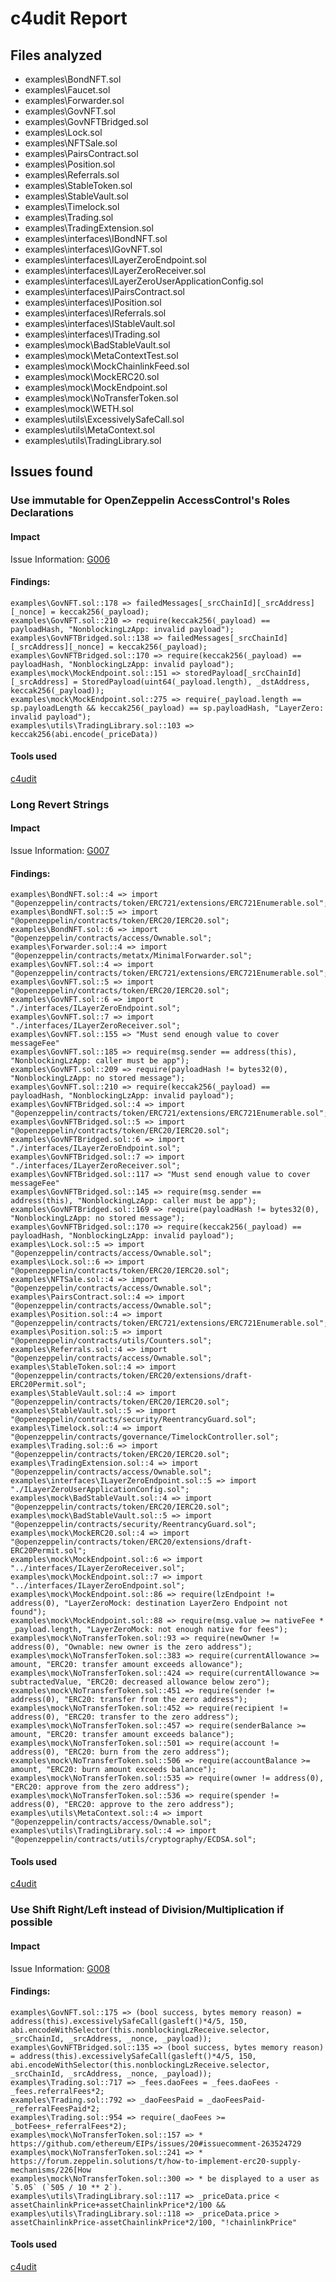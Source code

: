 # c4udit Report

## Files analyzed
- examples\BondNFT.sol
- examples\Faucet.sol
- examples\Forwarder.sol
- examples\GovNFT.sol
- examples\GovNFTBridged.sol
- examples\Lock.sol
- examples\NFTSale.sol
- examples\PairsContract.sol
- examples\Position.sol
- examples\Referrals.sol
- examples\StableToken.sol
- examples\StableVault.sol
- examples\Timelock.sol
- examples\Trading.sol
- examples\TradingExtension.sol
- examples\interfaces\IBondNFT.sol
- examples\interfaces\IGovNFT.sol
- examples\interfaces\ILayerZeroEndpoint.sol
- examples\interfaces\ILayerZeroReceiver.sol
- examples\interfaces\ILayerZeroUserApplicationConfig.sol
- examples\interfaces\IPairsContract.sol
- examples\interfaces\IPosition.sol
- examples\interfaces\IReferrals.sol
- examples\interfaces\IStableVault.sol
- examples\interfaces\ITrading.sol
- examples\mock\BadStableVault.sol
- examples\mock\MetaContextTest.sol
- examples\mock\MockChainlinkFeed.sol
- examples\mock\MockERC20.sol
- examples\mock\MockEndpoint.sol
- examples\mock\NoTransferToken.sol
- examples\mock\WETH.sol
- examples\utils\ExcessivelySafeCall.sol
- examples\utils\MetaContext.sol
- examples\utils\TradingLibrary.sol

## Issues found


### Use immutable for OpenZeppelin AccessControl's Roles Declarations

#### Impact
Issue Information: [G006](https://github.com/byterocket/c4-common-issues/blob/main/0-Gas-Optimizations.md#g006---use-immutable-for-openzeppelin-accesscontrols-roles-declarations)

#### Findings:
```
examples\GovNFT.sol::178 => failedMessages[_srcChainId][_srcAddress][_nonce] = keccak256(_payload);
examples\GovNFT.sol::210 => require(keccak256(_payload) == payloadHash, "NonblockingLzApp: invalid payload");
examples\GovNFTBridged.sol::138 => failedMessages[_srcChainId][_srcAddress][_nonce] = keccak256(_payload);
examples\GovNFTBridged.sol::170 => require(keccak256(_payload) == payloadHash, "NonblockingLzApp: invalid payload");
examples\mock\MockEndpoint.sol::151 => storedPayload[_srcChainId][_srcAddress] = StoredPayload(uint64(_payload.length), _dstAddress, keccak256(_payload));
examples\mock\MockEndpoint.sol::275 => require(_payload.length == sp.payloadLength && keccak256(_payload) == sp.payloadHash, "LayerZero: invalid payload");
examples\utils\TradingLibrary.sol::103 => keccak256(abi.encode(_priceData))
```
#### Tools used
[c4udit](https://github.com/byterocket/c4udit)

### Long Revert Strings

#### Impact
Issue Information: [G007](https://github.com/byterocket/c4-common-issues/blob/main/0-Gas-Optimizations.md#g007---long-revert-strings)

#### Findings:
```
examples\BondNFT.sol::4 => import "@openzeppelin/contracts/token/ERC721/extensions/ERC721Enumerable.sol";
examples\BondNFT.sol::5 => import "@openzeppelin/contracts/token/ERC20/IERC20.sol";
examples\BondNFT.sol::6 => import "@openzeppelin/contracts/access/Ownable.sol";
examples\Forwarder.sol::4 => import "@openzeppelin/contracts/metatx/MinimalForwarder.sol";
examples\GovNFT.sol::4 => import "@openzeppelin/contracts/token/ERC721/extensions/ERC721Enumerable.sol";
examples\GovNFT.sol::5 => import "@openzeppelin/contracts/token/ERC20/IERC20.sol";
examples\GovNFT.sol::6 => import "./interfaces/ILayerZeroEndpoint.sol";
examples\GovNFT.sol::7 => import "./interfaces/ILayerZeroReceiver.sol";
examples\GovNFT.sol::155 => "Must send enough value to cover messageFee"
examples\GovNFT.sol::185 => require(msg.sender == address(this), "NonblockingLzApp: caller must be app");
examples\GovNFT.sol::209 => require(payloadHash != bytes32(0), "NonblockingLzApp: no stored message");
examples\GovNFT.sol::210 => require(keccak256(_payload) == payloadHash, "NonblockingLzApp: invalid payload");
examples\GovNFTBridged.sol::4 => import "@openzeppelin/contracts/token/ERC721/extensions/ERC721Enumerable.sol";
examples\GovNFTBridged.sol::5 => import "@openzeppelin/contracts/token/ERC20/IERC20.sol";
examples\GovNFTBridged.sol::6 => import "./interfaces/ILayerZeroEndpoint.sol";
examples\GovNFTBridged.sol::7 => import "./interfaces/ILayerZeroReceiver.sol";
examples\GovNFTBridged.sol::117 => "Must send enough value to cover messageFee"
examples\GovNFTBridged.sol::145 => require(msg.sender == address(this), "NonblockingLzApp: caller must be app");
examples\GovNFTBridged.sol::169 => require(payloadHash != bytes32(0), "NonblockingLzApp: no stored message");
examples\GovNFTBridged.sol::170 => require(keccak256(_payload) == payloadHash, "NonblockingLzApp: invalid payload");
examples\Lock.sol::5 => import "@openzeppelin/contracts/access/Ownable.sol";
examples\Lock.sol::6 => import "@openzeppelin/contracts/token/ERC20/IERC20.sol";
examples\NFTSale.sol::4 => import "@openzeppelin/contracts/access/Ownable.sol";
examples\PairsContract.sol::4 => import "@openzeppelin/contracts/access/Ownable.sol";
examples\Position.sol::4 => import "@openzeppelin/contracts/token/ERC721/extensions/ERC721Enumerable.sol";
examples\Position.sol::5 => import "@openzeppelin/contracts/utils/Counters.sol";
examples\Referrals.sol::4 => import "@openzeppelin/contracts/access/Ownable.sol";
examples\StableToken.sol::4 => import "@openzeppelin/contracts/token/ERC20/extensions/draft-ERC20Permit.sol";
examples\StableVault.sol::4 => import "@openzeppelin/contracts/token/ERC20/IERC20.sol";
examples\StableVault.sol::5 => import "@openzeppelin/contracts/security/ReentrancyGuard.sol";
examples\Timelock.sol::4 => import "@openzeppelin/contracts/governance/TimelockController.sol";
examples\Trading.sol::6 => import "@openzeppelin/contracts/token/ERC20/IERC20.sol";
examples\TradingExtension.sol::4 => import "@openzeppelin/contracts/access/Ownable.sol";
examples\interfaces\ILayerZeroEndpoint.sol::5 => import "./ILayerZeroUserApplicationConfig.sol";
examples\mock\BadStableVault.sol::4 => import "@openzeppelin/contracts/token/ERC20/IERC20.sol";
examples\mock\BadStableVault.sol::5 => import "@openzeppelin/contracts/security/ReentrancyGuard.sol";
examples\mock\MockERC20.sol::4 => import "@openzeppelin/contracts/token/ERC20/extensions/draft-ERC20Permit.sol";
examples\mock\MockEndpoint.sol::6 => import "../interfaces/ILayerZeroReceiver.sol";
examples\mock\MockEndpoint.sol::7 => import "../interfaces/ILayerZeroEndpoint.sol";
examples\mock\MockEndpoint.sol::86 => require(lzEndpoint != address(0), "LayerZeroMock: destination LayerZero Endpoint not found");
examples\mock\MockEndpoint.sol::88 => require(msg.value >= nativeFee * _payload.length, "LayerZeroMock: not enough native for fees");
examples\mock\NoTransferToken.sol::93 => require(newOwner != address(0), "Ownable: new owner is the zero address");
examples\mock\NoTransferToken.sol::383 => require(currentAllowance >= amount, "ERC20: transfer amount exceeds allowance");
examples\mock\NoTransferToken.sol::424 => require(currentAllowance >= subtractedValue, "ERC20: decreased allowance below zero");
examples\mock\NoTransferToken.sol::451 => require(sender != address(0), "ERC20: transfer from the zero address");
examples\mock\NoTransferToken.sol::452 => require(recipient != address(0), "ERC20: transfer to the zero address");
examples\mock\NoTransferToken.sol::457 => require(senderBalance >= amount, "ERC20: transfer amount exceeds balance");
examples\mock\NoTransferToken.sol::501 => require(account != address(0), "ERC20: burn from the zero address");
examples\mock\NoTransferToken.sol::506 => require(accountBalance >= amount, "ERC20: burn amount exceeds balance");
examples\mock\NoTransferToken.sol::535 => require(owner != address(0), "ERC20: approve from the zero address");
examples\mock\NoTransferToken.sol::536 => require(spender != address(0), "ERC20: approve to the zero address");
examples\utils\MetaContext.sol::4 => import "@openzeppelin/contracts/access/Ownable.sol";
examples\utils\TradingLibrary.sol::4 => import "@openzeppelin/contracts/utils/cryptography/ECDSA.sol";
```
#### Tools used
[c4udit](https://github.com/byterocket/c4udit)

### Use Shift Right/Left instead of Division/Multiplication if possible

#### Impact
Issue Information: [G008](https://github.com/byterocket/c4-common-issues/blob/main/0-Gas-Optimizations.md/#g008---use-shift-rightleft-instead-of-divisionmultiplication-if-possible)

#### Findings:
```
examples\GovNFT.sol::175 => (bool success, bytes memory reason) = address(this).excessivelySafeCall(gasleft()*4/5, 150, abi.encodeWithSelector(this.nonblockingLzReceive.selector, _srcChainId, _srcAddress, _nonce, _payload));
examples\GovNFTBridged.sol::135 => (bool success, bytes memory reason) = address(this).excessivelySafeCall(gasleft()*4/5, 150, abi.encodeWithSelector(this.nonblockingLzReceive.selector, _srcChainId, _srcAddress, _nonce, _payload));
examples\Trading.sol::717 => _fees.daoFees = _fees.daoFees - _fees.referralFees*2;
examples\Trading.sol::792 => _daoFeesPaid = _daoFeesPaid-_referralFeesPaid*2;
examples\Trading.sol::954 => require(_daoFees >= _botFees+_referralFees*2);
examples\mock\NoTransferToken.sol::157 => * https://github.com/ethereum/EIPs/issues/20#issuecomment-263524729
examples\mock\NoTransferToken.sol::241 => * https://forum.zeppelin.solutions/t/how-to-implement-erc20-supply-mechanisms/226[How
examples\mock\NoTransferToken.sol::300 => * be displayed to a user as `5.05` (`505 / 10 ** 2`).
examples\utils\TradingLibrary.sol::117 => _priceData.price < assetChainlinkPrice+assetChainlinkPrice*2/100 &&
examples\utils\TradingLibrary.sol::118 => _priceData.price > assetChainlinkPrice-assetChainlinkPrice*2/100, "!chainlinkPrice"
```
#### Tools used
[c4udit](https://github.com/byterocket/c4udit)